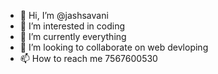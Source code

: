 - 👋 Hi, I’m @jashsavani
- 👀 I’m interested in coding
- 🌱 I’m currently everything
- 💞️ I’m looking to collaborate on web devloping
- 📫 How to reach me 7567600530


<!---
jashsavani/jashsavani is a ✨ special ✨ repository because its `README.md` (this file) appears on your GitHub profile.
You can click the Preview link to take a look at your changes.
--->
